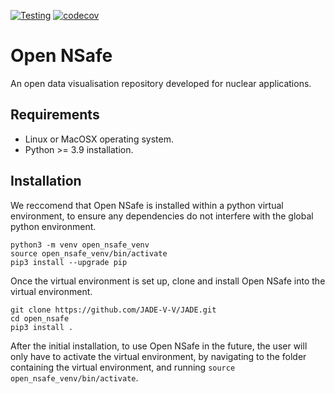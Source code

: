 [![Testing](https://github.com/sbradnam/open_nsafe/actions/workflows/python-package.yml/badge.svg?branch=main)](https://github.com/sbradnam/open_nsafe/actions/workflows/python-package.yml)
[![codecov](https://codecov.io/gh/sbradnam/open_nsafe/graph/badge.svg?token=9RHSDIUE7O)](https://codecov.io/gh/sbradnam/open_nsafe)

# Open NSafe

An open data visualisation repository developed for nuclear applications.

## Requirements
- Linux or MacOSX operating system.
- Python >= 3.9 installation.

## Installation

We reccomend that Open NSafe is installed within a python virtual environment, to ensure any dependencies do not interfere with the global python environment.

```
python3 -m venv open_nsafe_venv
source open_nsafe_venv/bin/activate
pip3 install --upgrade pip
```

Once the virtual environment is set up, clone and install Open NSafe into the virtual environment.

```
git clone https://github.com/JADE-V-V/JADE.git
cd open_nsafe
pip3 install .
```

After the initial installation, to use Open NSafe in the future, the user will only have to activate the virtual environment, by navigating to the folder containing the virtual environment, and running `source open_nsafe_venv/bin/activate`.
